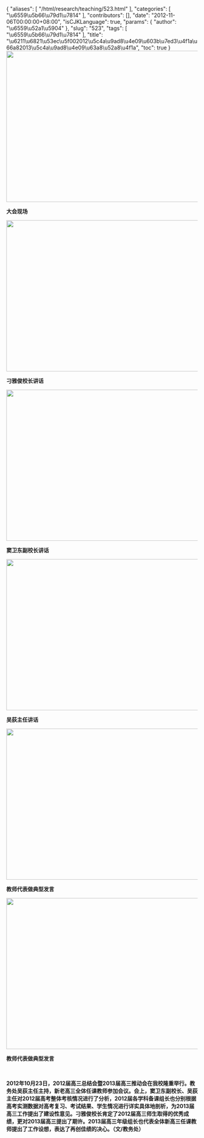 {
    "aliases": [
        "/html/research/teaching/523.html"
    ],
    "categories": [
        "\u6559\u5b66\u79d1\u7814"
    ],
    "contributors": [],
    "date": "2012-11-06T00:00:00+08:00",
    "isCJKLanguage": true,
    "params": {
        "author": "\u6559\u52a1\u5904"
    },
    "slug": "523",
    "tags": [
        "\u6559\u5b66\u79d1\u7814"
    ],
    "title": "\u6211\u6821\u53ec\u5f002012\u5c4a\u9ad8\u4e09\u603b\u7ed3\u4f1a\u66a82013\u5c4a\u9ad8\u4e09\u63a8\u52a8\u4f1a",
    "toc": true
}
**<img
    src="https://cdn.tfls.online/mirror/full/3aebc3b05988423870feacf83b98d4d9743f79d8.jpg"
    style="display:block;margin-left:auto;margin-right:auto;"
    decoding="async"
    fetchpriority="auto"
    loading="lazy"
    height="397"
    width="600"
/>**

**大会现场**

**<img
    src="https://cdn.tfls.online/mirror/full/02d1d95dd19663dfcfdda274708a75aa4bc6cf5b.jpg"
    style="display:block;margin-left:auto;margin-right:auto;"
    decoding="async"
    fetchpriority="auto"
    loading="lazy"
    height="397"
    width="600"
/>**

**刁雅俊校长讲话**

**<img
    src="https://cdn.tfls.online/mirror/full/2a787fe18c5a119c138714e69fc3723b02752a38.jpg"
    style="display:block;margin-left:auto;margin-right:auto;"
    decoding="async"
    fetchpriority="auto"
    loading="lazy"
    height="397"
    width="600"
/>**

**窦卫东副校长讲话**

**<img
    src="https://cdn.tfls.online/mirror/full/abaa7dfbde70652c2485b4d987043d8685022fff.jpg"
    style="display:block;margin-left:auto;margin-right:auto;"
    decoding="async"
    fetchpriority="auto"
    loading="lazy"
    height="397"
    width="600"
/>**

**吴荻主任讲话**

**<img
    src="https://cdn.tfls.online/mirror/full/5a907d8ed179316d3b8e07d8c081dfd4cf224f98.jpg"
    style="display:block;margin-left:auto;margin-right:auto;"
    decoding="async"
    fetchpriority="auto"
    loading="lazy"
    height="397"
    width="600"
/>**

**教师代表做典型发言**

**<img
    src="https://cdn.tfls.online/mirror/full/83b2a7bdd259c61770cb680ba377fed197c9da69.jpg"
    style="display:block;margin-left:auto;margin-right:auto;"
    decoding="async"
    fetchpriority="auto"
    loading="lazy"
    height="397"
    width="600"
/>**

**教师代表做典型发言**

 

**2012年10月23日，2012届高三总结会暨2013届高三推动会在我校隆重举行。教务处吴荻主任主持，新老高三全体任课教师参加会议。会上，窦卫东副校长、吴荻主任对2012届高考整体考核情况进行了分析，2012届各学科备课组长也分别根据高考实测数据对高考复习、考试结果、学生情况进行详实具体地剖析，为2013届高三工作提出了建设性意见。刁雅俊校长肯定了2012届高三师生取得的优秀成绩，更对2013届高三提出了期许。2013届高三年级组长也代表全体新高三任课教师提出了工作设想，表达了再创佳绩的决心。（文/教务处）**

